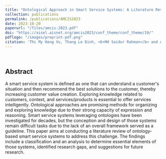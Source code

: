 ```yaml
---
title: "Ontological Approach in Smart Service Systems: A Literature Review"
collection: publications
permalink: /publications/AMCIS2023
date: 2023-10-20
paperurl: "/files/amcis-2023.pdf"
doi: "https://aisel.aisnet.org/amcis2023/conf_theme/conf_theme/19/"
pdflogo: "/images/preprint-pdf.png"
citation: 'Thi My Hang Vu, Thang Le Dinh, <b>Md Saidur Rahman</b> and Annie Brasseur, &quot;Ontological Approach in Smart Service Systems: A Literature Review&quot;, <i>Americas Conference on Information Systems (<b>AMCIS</b>) 2023.'
---
```

<br>

## Abstract
A smart service system is defined as one that can understand a customer&apos;s situation and then recommend the best solutions to the customer, thereby increasing customer value creation. Exploring knowledge related to customers, context, and services/products is essential to offer services intelligently. Ontological approaches are promising methods for organizing and exploring knowledge due to their strong capacity of expression and reasoning. Smart service systems leveraging ontologies have been investigated for decades, but the conception and design of those systems remain difficult tasks due to the lack of an overall framework served as a guideline. This paper aims at conducting a literature review of ontology-based smart service systems to address this challenge. The findings include a classification and an analysis to determine essential elements of those systems, identified research gaps, and suggestions for future research.